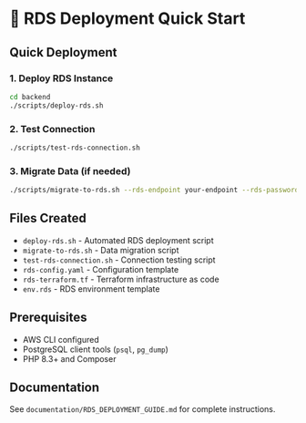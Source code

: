 # 🚀 RDS Deployment Quick Start

## Quick Deployment

### 1. Deploy RDS Instance
```bash
cd backend
./scripts/deploy-rds.sh
```

### 2. Test Connection
```bash
./scripts/test-rds-connection.sh
```

### 3. Migrate Data (if needed)
```bash
./scripts/migrate-to-rds.sh --rds-endpoint your-endpoint --rds-password your-password
```

## Files Created

- `deploy-rds.sh` - Automated RDS deployment script
- `migrate-to-rds.sh` - Data migration script
- `test-rds-connection.sh` - Connection testing script
- `rds-config.yaml` - Configuration template
- `rds-terraform.tf` - Terraform infrastructure as code
- `env.rds` - RDS environment template

## Prerequisites

- AWS CLI configured
- PostgreSQL client tools (`psql`, `pg_dump`)
- PHP 8.3+ and Composer

## Documentation

See `documentation/RDS_DEPLOYMENT_GUIDE.md` for complete instructions.
